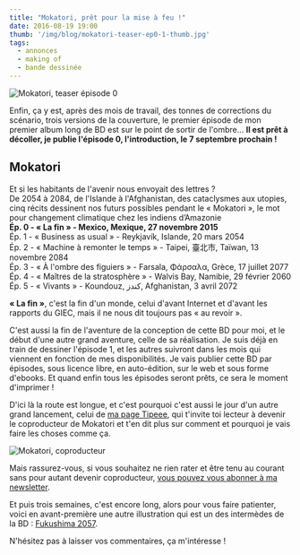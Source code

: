 ```yaml
---
title: "Mokatori, prêt pour la mise à feu !"
date: 2016-08-19 19:00
thumb: '/img/blog/mokatori-teaser-ep0-1-thumb.jpg'
tags:
  - annonces
  - making of
  - bande dessinée
---
```


![Mokatori, teaser épisode 0](/img/blog/mokatori-teaser-ep0-1-thumb.jpg)

Enfin, ça y est, après des mois de travail, des tonnes de corrections du scénario, trois versions de la couverture, le premier épisode de mon premier album long de BD est sur le point de sortir de l'ombre…
**Il est prêt à décoller, je publie l'épisode 0, l'introduction, le 7 septembre prochain !**

## Mokatori
Et si les habitants de l'avenir nous envoyait des lettres ?  
De 2054 à 2084, de l'Islande à l'Afghanistan, des cataclysmes aux utopies, cinq récits dessinent nos futurs possibles pendant le « Mokatori », le mot pour changement climatique chez les indiens d’Amazonie  
**Ép. 0 - « La fin » - Mexico, Mexique, 27 novembre 2015**  
Ép. 1 - « Business as usual » - Reykjavík, Islande, 20 mars 2054  
Ép. 2 - « Machine à remonter le temps » - Taipei, 臺北市, Taïwan, 13 novembre 2084  
Ép. 3 - « À l'ombre des figuiers » - Farsala, Φάρσαλα, Grèce, 17 juillet 2077   
Ép. 4 - « Maîtres de la stratosphère » - Walvis Bay, Namibie, 29 février 2060  
Ép. 5 - « Vivants » - Koundouz, کندز, Afghanistan, 3 avril 2072  

**« La fin »**, c'est la fin d'un monde, celui d'avant Internet et d'avant les rapports du GIEC, mais il ne nous dit toujours pas « au revoir ».

C'est aussi la fin de l'aventure de la conception de cette BD pour moi, et le début d'une autre grand aventure, celle de sa réalisation. Je suis déjà en train de dessiner l'épisode 1, et les autres suivront dans les mois qui viennent en fonction de mes disponibilités. Je vais publier cette BD par épisodes, sous licence libre, en auto-édition, sur le web et sous forme d'ebooks. Et quand enfin tous les épisodes seront prêts, ce sera le moment d'imprimer !

D'ici là la route est longue, et c'est pourquoi c'est aussi le jour d'un autre grand lancement, celui de [ma page Tipeee](https://www.tipeee.com/nylnook), qui t'invite toi lecteur à devenir le coproducteur de Mokatori et t'en dit plus sur comment et pourquoi je vais faire les choses comme ça.

![Mokatori, coproducteur](/website-img/support/coproducteur-thumb.jpg)

Mais rassurez-vous, si vous souhaitez ne rien rater et être tenu au courant sans pour autant devenir coproducteur, [vous pouvez vous abonner à ma newsletter](https://gumroad.com/nylnook/follow).

Et puis trois semaines, c'est encore long, alors pour vous faire patienter, voici en avant-première une autre illustration qui est un des intermèdes de la BD : [Fukushima 2057](../img/fukushima-2057).

N'hésitez pas à laisser vos commentaires, ça m'intéresse !

